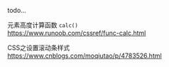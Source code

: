 todo...



元素高度计算函数 `calc()`  
https://www.runoob.com/cssref/func-calc.html



CSS之设置滚动条样式  
https://www.cnblogs.com/moqiutao/p/4783526.html
